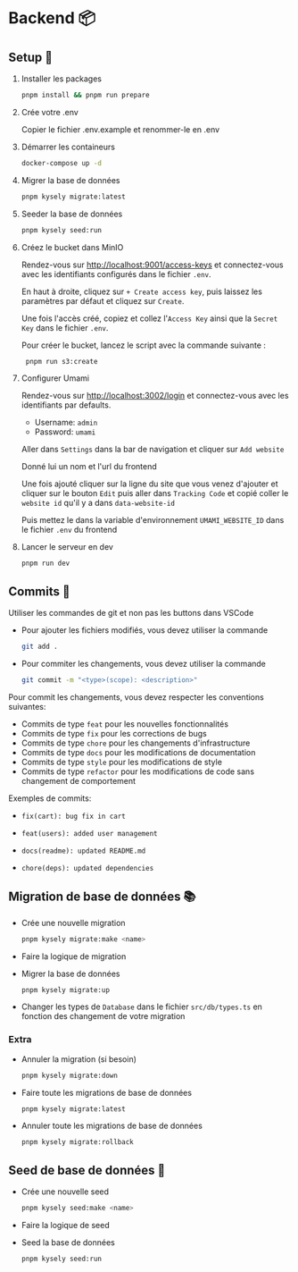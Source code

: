 # Backend 📦

## Setup 🔩

1. Installer les packages

   ```bash
   pnpm install && pnpm run prepare
   ```

2. Crée votre .env

   Copier le fichier .env.example et renommer-le en .env

3. Démarrer les containeurs

   ```bash
   docker-compose up -d
   ```

4. Migrer la base de données

   ```bash
   pnpm kysely migrate:latest
   ```

5. Seeder la base de données

   ```bash
   pnpm kysely seed:run
   ```

6. Créez le bucket dans MinIO

   Rendez-vous sur [http://localhost:9001/access-keys](http://localhost:9001/access-keys) et connectez-vous avec les identifiants configurés dans le fichier `.env`.

   En haut à droite, cliquez sur `+ Create access key`, puis laissez les paramètres par défaut et cliquez sur `Create`.

   Une fois l'accès créé, copiez et collez l'`Access Key` ainsi que la `Secret Key` dans le fichier `.env`.

   Pour créer le bucket, lancez le script avec la commande suivante :

   ```bash
    pnpm run s3:create
   ```

7. Configurer Umami

   Rendez-vous sur [http://localhost:3002/login](http://localhost:3000/login) et connectez-vous avec les identifiants par defaults.

   - Username: `admin`
   - Password: `umami`

   Aller dans `Settings` dans la bar de navigation et cliquer sur `Add website`

   Donné lui un nom et l'url du frontend

   Une fois ajouté cliquer sur la ligne du site que vous venez d'ajouter et cliquer sur le bouton `Edit` puis aller dans `Tracking Code` et copié coller le `website id` qu'il y a dans `data-website-id`

   Puis mettez le dans la variable d'environnement `UMAMI_WEBSITE_ID` dans le fichier `.env` du frontend

8. Lancer le serveur en dev

   ```bash
   pnpm run dev
   ```

## Commits 🚀

Utiliser les commandes de git et non pas les buttons dans VSCode

- Pour ajouter les fichiers modifiés, vous devez utiliser la commande
  ```bash
  git add .
  ```
- Pour commiter les changements, vous devez utiliser la commande
  ```bash
  git commit -m "<type>(scope): <description>"
  ```

Pour commit les changements, vous devez respecter les conventions suivantes:

- Commits de type `feat` pour les nouvelles fonctionnalités
- Commits de type `fix` pour les corrections de bugs
- Commits de type `chore` pour les changements d'infrastructure
- Commits de type `docs` pour les modifications de documentation
- Commits de type `style` pour les modifications de style
- Commits de type `refactor` pour les modifications de code sans changement de comportement

Exemples de commits:

- `fix(cart): bug fix in cart`
- `feat(users): added user management`
- `docs(readme): updated README.md`

- `chore(deps): updated dependencies`

## Migration de base de données 📚

- Crée une nouvelle migration
  ```bash
  pnpm kysely migrate:make <name>
  ```
- Faire la logique de migration

- Migrer la base de données
  ```bash
  pnpm kysely migrate:up
  ```
- Changer les types de `Database` dans le fichier `src/db/types.ts` en fonction des changement de votre migration

### Extra

- Annuler la migration (si besoin)

  ```bash
  pnpm kysely migrate:down
  ```

- Faire toute les migrations de base de données

  ```bash
  pnpm kysely migrate:latest
  ```

- Annuler toute les migrations de base de données
  ```bash
  pnpm kysely migrate:rollback
  ```

## Seed de base de données 🌱

- Crée une nouvelle seed
  ```bash
  pnpm kysely seed:make <name>
  ```
- Faire la logique de seed

- Seed la base de données
  ```bash
  pnpm kysely seed:run
  ```
